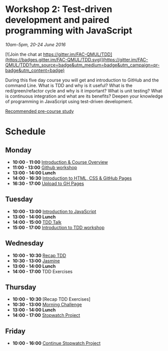 # Workshop 2: Test-driven development and paired programming with JavaScript

*10am-5pm, 20-24 June 2016*
 
[![Join the chat at https://gitter.im/FAC-QMUL/TDD](https://badges.gitter.im/FAC-QMUL/TDD.svg)](https://gitter.im/FAC-QMUL/TDD?utm_source=badge&utm_medium=badge&utm_campaign=pr-badge&utm_content=badge)

During this five day course you will get and introduction to GitHub and the command Line. What is TDD and why is it useful? What is the red/green/refactor cycle and why is it important? What is unit testing? What is continuous integration and what are its benefits? Deepen your knowledge of programming in JavaScript using test-driven development.

[Recommended pre-course study](https://github.com/foundersandcoders/courses/blob/master/qmul.md)


# Schedule  
## Monday  
- **10:00 - 11:00** [Introduction & Course Overview](https://docs.google.com/presentation/d/1cp7-GmmI8k4YhciqDfgjn-IsJQd-lrPuXClR9CbUzdI/edit?pref=2&pli=1#slide=id.g135bbe45fb_0_2)
- **11:00 - 13:00** [Github workshop](https://github.com/FAC-QMUL/APIs/blob/master/GitWorkshop.pdf)
- **13:00 - 14:00 Lunch**  
- **14:00 - 16:30** [Introduction to HTML, CSS & GitHub Pages](https://docs.google.com/presentation/d/1ktT9JyoyMVY7Q5rCRlKyXqRjFb5f-w5R-nLaIuW0ZgU/edit?usp=sharing) 
- **16:30 - 17:00** [Upload to GH Pages](https://pages.github.com/)


## Tuesday  
- **10:00 - 13:00** [Introduction to JavaScript](https://docs.google.com/presentation/d/1NNVIEdNtfRocjIZ1fQC6fsCmHrUXeQGZow6HldzEzT8/edit#slide=id.g1461ece9d0_1_41) 
- **13:00 - 14:00 Lunch**  
- **14:00 - 15:00** [TDD Talk](https://github.com/FAC-QMUL/TDD/tree/master/TDD/TDD)
- **15:00 - 17:00** [Introduction to TDD workshop](https://github.com/FAC-QMUL/TDD/blob/master/introduction-tdd-workshop.md)


## Wednesday  
- **10:00 - 10:30** [Recap TDD](https://github.com/FAC-QMUL/TDD/tree/master/TDD/TDD) 
- **10:30 - 13:00** [Jasmine](http://www.slideshare.net/MireiaSangalo/jasmine-behaviourdriven-development)
- **13:00 - 14:00 Lunch**  
- **14:00 - 17:00** TDD Exercises


## Thursday  
- **10:00 - 10:30** [Recap TDD Exercises]
- **10:30 - 13:00** [Morning Challenge](https://github.com/FAC-QMUL/TDD/blob/master/morning-challenge.md)
- **13:00 - 14:00 Lunch**  
- **14:00 - 17:00** [Stopwatch Project](https://github.com/FAC-QMUL/TDD/blob/master/project.md)

## Friday 
- **10:00 - 16:00** [Continue Stopwatch Project](https://github.com/FAC-QMUL/TDD/blob/master/project.md)
